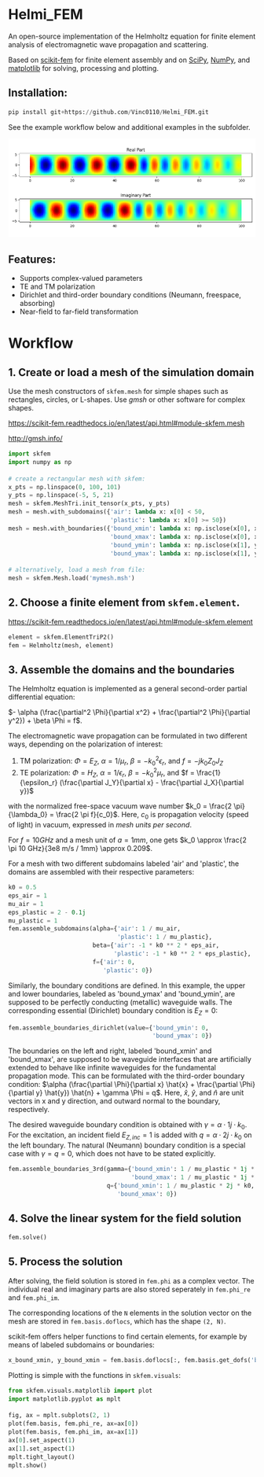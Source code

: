 # Helmi_FEM
An open-source implementation of the Helmholtz equation for finite element analysis of electromagnetic wave propagation and scattering.

Based on [scikit-fem](https://scikit-fem.readthedocs.io/en/latest/index.html) for finite element assembly and on [SciPy](https://scipy.org/), [NumPy](https://numpy.org/), and [matplotlib](https://matplotlib.org/) for solving, processing and plotting.

## Installation:
```python
pip install git+https://github.com/Vinc0110/Helmi_FEM.git
```

See the example workflow below and additional examples in the subfolder.

![Waveguide fields](./examples/waveguide/waveguide.png)

## Features:
 - Supports complex-valued parameters
 - TE and TM polarization
 - Dirichlet and third-order boundary conditions (Neumann, freespace, absorbing)
 - Near-field to far-field transformation

# Workflow
## 1. Create or load a mesh of the simulation domain
Use the mesh constructors of `skfem.mesh` for simple shapes such as rectangles, circles, or L-shapes. 
Use *gmsh* or other software for complex shapes.

https://scikit-fem.readthedocs.io/en/latest/api.html#module-skfem.mesh

http://gmsh.info/

```python
import skfem
import numpy as np

# create a rectangular mesh with skfem:
x_pts = np.linspace(0, 100, 101)
y_pts = np.linspace(-5, 5, 21)
mesh = skfem.MeshTri.init_tensor(x_pts, y_pts)
mesh = mesh.with_subdomains({'air': lambda x: x[0] < 50,
                             'plastic': lambda x: x[0] >= 50})
mesh = mesh.with_boundaries({'bound_xmin': lambda x: np.isclose(x[0], x_pts[0]),
                             'bound_xmax': lambda x: np.isclose(x[0], x_pts[-1]),
                             'bound_ymin': lambda x: np.isclose(x[1], y_pts[0]),
                             'bound_ymax': lambda x: np.isclose(x[1], y_pts[-1])})

# alternatively, load a mesh from file:
mesh = skfem.Mesh.load('mymesh.msh')
```

## 2. Choose a finite element from `skfem.element`. 
https://scikit-fem.readthedocs.io/en/latest/api.html#module-skfem.element

``` python
element = skfem.ElementTriP2()
fem = Helmholtz(mesh, element)
```

## 3. Assemble the domains and the boundaries
The Helmholtz equation is implemented as a general second-order partial differential equation:

$- \alpha (\frac{\partial^2 \Phi}{\partial x^2} + \frac{\partial^2 \Phi}{\partial y^2}) + \beta \Phi = f$.

The electromagnetic wave propagation can be formulated in two different ways, depending on the polarization of interest:
1) TM polarization: $\Phi = E_Z$, $\alpha = 1 / \mu_r$, $\beta = -k_0^2 \epsilon_r$, and $f = -j k_0 Z_0 J_Z$
2) TE polarization: $\Phi = H_Z$, $\alpha = 1 / \epsilon_r$, $\beta = -k_0^2 \mu_r$, and $f = \frac{1}{\epsilon_r} (\frac{\partial J_Y}{\partial x} - \frac{\partial J_X}{\partial y})$

with the normalized free-space vacuum wave number $k_0 = \frac{2 \pi}{\lambda_0} = \frac{2 \pi f}{c_0}$. 
Here, $c_0$ is propagation velocity (speed of light) in vacuum, expressed in *mesh units per second*.

For $f = 10 GHz$ and a mesh unit of $a = 1 mm$, one gets $k_0 \approx \frac{2 \pi 10 GHz}{3e8 m/s / 1mm} \approx 0.209$.

For a mesh with two different subdomains labeled 'air' and 'plastic', the domains are assembled with their respective parameters:
```python
k0 = 0.5
eps_air = 1
mu_air = 1
eps_plastic = 2 - 0.1j
mu_plastic = 1
fem.assemble_subdomains(alpha={'air': 1 / mu_air, 
                               'plastic': 1 / mu_plastic}, 
                        beta={'air': -1 * k0 ** 2 * eps_air, 
                              'plastic': -1 * k0 ** 2 * eps_plastic}, 
                        f={'air': 0, 
                           'plastic': 0})
```

Similarly, the boundary conditions are defined. In this example, the upper and lower boundaries, labeled as 'bound_ymax' and 'bound_ymin', are supposed to be perfectly conducting (metallic) waveguide walls. 
The corresponding essential (Dirichlet) boundary condition is $E_Z = 0$:
```python
fem.assemble_boundaries_dirichlet(value={'bound_ymin': 0, 
                                         'bound_ymax': 0})
```

The boundaries on the left and right, labeled 'bound_xmin' and 'bound_xmax', are supposed to be waveguide interfaces that are artificially extended to behave like infinite waveguides for the fundamental propagation mode.
This can be formulated with the third-order boundary condition:
$\alpha (\frac{\partial \Phi}{\partial x} \hat{x} + \frac{\partial \Phi}{\partial y} \hat{y}) \hat{n} + \gamma \Phi = q$.
Here, $\hat{x}$, $\hat{y}$, and $\hat{n}$ are unit vectors in x and y direction, and outward normal to the boundary, respectively.

The desired waveguide boundary condition is obtained with $\gamma = \alpha \cdot 1j \cdot k_0$. 
For the excitation, an incident field $E_{Z,inc} = 1$ is added with $q = \alpha \cdot 2j \cdot k_0$ on the left boundary.
The natural (Neumann) boundary condition is a special case with $\gamma = q = 0$, which does not have to be stated explicitly.

```python
fem.assemble_boundaries_3rd(gamma={'bound_xmin': 1 / mu_plastic * 1j * k0, 
                                   'bound_xmax': 1 / mu_plastic * 1j * k0}, 
                            q={'bound_xmin': 1 / mu_plastic * 2j * k0, 
                               'bound_xmax': 0})
```

## 4. Solve the linear system for the field solution
```python
fem.solve()
```

## 5. Process the solution
After solving, the field solution is stored in `fem.phi` as a complex vector. The individual real and imaginary parts are also stored seperately in `fem.phi_re` and `fem.phi_im`.

The corresponding locations of the `N` elements in the solution vector on the mesh are stored in `fem.basis.doflocs`, which has the shape `(2, N)`.

scikit-fem offers helper functions to find certain elements, for example by means of labeled subdomains or boundaries:
```python
x_bound_xmin, y_bound_xmin = fem.basis.doflocs[:, fem.basis.get_dofs('bound_xmin')]
```

Plotting is simple with the functions in `skfem.visuals`:
```python
from skfem.visuals.matplotlib import plot
import matplotlib.pyplot as mplt

fig, ax = mplt.subplots(2, 1)
plot(fem.basis, fem.phi_re, ax=ax[0])
plot(fem.basis, fem.phi_im, ax=ax[1])
ax[0].set_aspect(1)
ax[1].set_aspect(1)
mplt.tight_layout()
mplt.show()
```